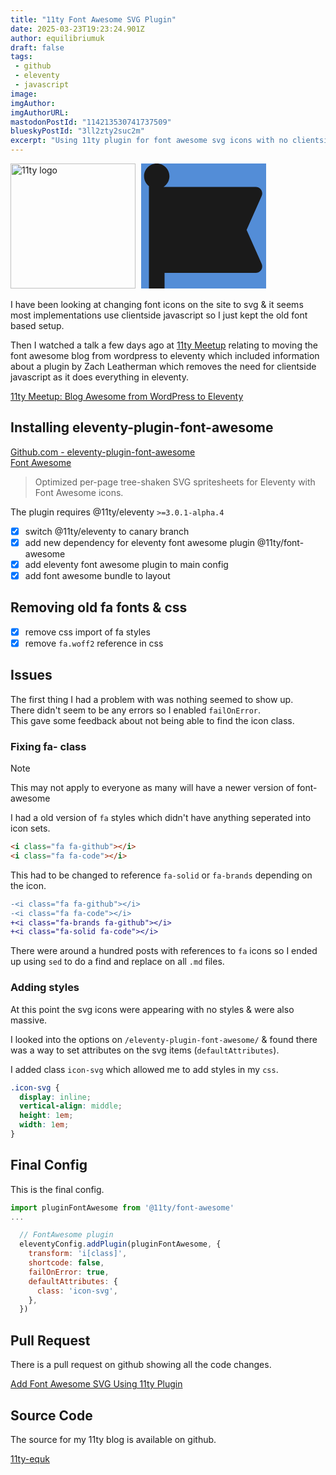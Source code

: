 ```yaml
---
title: "11ty Font Awesome SVG Plugin"
date: 2025-03-23T19:23:24.901Z
author: equilibriumuk
draft: false
tags:
 - github
 - eleventy
 - javascript
image:
imgAuthor:
imgAuthorURL:
mastodonPostId: "114213530741737509"
blueskyPostId: "3ll2zty2suc2m"
excerpt: "Using 11ty plugin for font awesome svg icons with no clientside javascript"
---
```


<p class="text-center">
<img src="/media/images/11ty-200.png" alt="11ty logo" loading="lazy" decoding="async" width="200" height="200" class="inline"> <svg class="feed-ico inline-block" xmlns="http://www.w3.org/2000/svg" viewBox="0 0 512 512" width="200" height="200" style="background-color:rgb(83, 141, 215) !important; border-radius: 0 !important; margin-left: 5px;"><path fill="currentColor" d="M91.7 96C106.3 86.8 116 70.5 116 52C116 23.3 92.7 0 64 0S12 23.3 12 52c0 16.7 7.8 31.5 20 41l0 3 0 352 0 64 64 0 0-64 373.6 0c14.6 0 26.4-11.8 26.4-26.4c0-3.7-.8-7.3-2.3-10.7L432 272l61.7-138.9c1.5-3.4 2.3-7 2.3-10.7c0-14.6-11.8-26.4-26.4-26.4L91.7 96z"/></svg>
</p>

I have been looking at changing font icons on the site to svg & it seems most implementations use clientside javascript so I just kept the old font based setup.

Then I watched a talk a few days ago at <a href="https://11tymeetup.dev" target="_blank" rel="noopener noreferrer">11ty Meetup</a> relating to moving the font awesome blog from wordpress to eleventy which included information about a plugin by Zach Leatherman which removes the need for clientside javascript as it does everything in eleventy.

[11ty Meetup: Blog Awesome from WordPress to Eleventy](https://www.zachleat.com/web/blog-awesome/)

## Installing eleventy-plugin-font-awesome

[Github.com - eleventy-plugin-font-awesome](https://github.com/11ty/eleventy-plugin-font-awesome)<br/>
[Font Awesome](https://fontawesome.com/)

> Optimized per-page tree-shaken SVG spritesheets for Eleventy with Font Awesome icons.

The plugin requires @11ty/eleventy `>=3.0.1-alpha.4`

- [x] switch @11ty/eleventy to canary branch
- [x] add new dependency for eleventy font awesome plugin @11ty/font-awesome
- [x] add eleventy font awesome plugin to main config
- [x] add font awesome bundle to layout

## Removing old fa fonts & css

- [x] remove css import of fa styles
- [x] remove `fa.woff2` reference in css

## Issues

The first thing I had a problem with was nothing seemed to show up.<br/>
There didn't seem to be any errors so I enabled `failOnError`.<br/>
This gave some feedback about not being able to find the icon class.

### Fixing fa- class

> [!Note]
> This may not apply to everyone as many will have a newer version of font-awesome

I had a old version of `fa` styles which didn't have anything seperated into icon sets.

```html
<i class="fa fa-github"></i>
<i class="fa fa-code"></i>
```

This had to be changed to reference `fa-solid` or `fa-brands` depending on the icon.

```diff
-<i class="fa fa-github"></i>
-<i class="fa fa-code"></i>
+<i class="fa-brands fa-github"></i>
+<i class="fa-solid fa-code"></i>
```

There were around a hundred posts with references to `fa` icons so I ended up using `sed` to do a find and replace on all `.md` files.

### Adding styles

At this point the svg icons were appearing with no styles & were also massive.

I looked into the options on `/eleventy-plugin-font-awesome/` & found there was a way to set attributes on the svg items (`defaultAttributes`).

I added class `icon-svg` which allowed me to add styles in my `css`.

```css
.icon-svg {
  display: inline;
  vertical-align: middle;
  height: 1em;
  width: 1em;
}
```

## Final Config

This is the final config.

```js
import pluginFontAwesome from '@11ty/font-awesome'
...

  // FontAwesome plugin
  eleventyConfig.addPlugin(pluginFontAwesome, {
    transform: 'i[class]',
    shortcode: false,
    failOnError: true,
    defaultAttributes: {
      class: 'icon-svg',
    },
  })
```

## Pull Request

There is a pull request on github showing all the code changes.

[Add Font Awesome SVG Using 11ty Plugin](https://github.com/equk/11ty-equk/pull/21)

## Source Code

The source for my 11ty blog is available on github.

<a class="github" href="https://github.com/equk/11ty-equk" aria-label="View on GitHub" target="_blank" rel="noopener noreferrer"><i class="fa-brands fa-github"></i> 11ty-equk</a>
